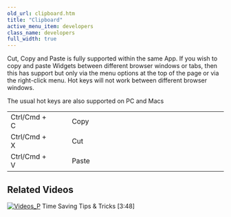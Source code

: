 ```yaml
---
old_url: clipboard.htm
title: "Clipboard"
active_menu_item: developers
class_name: developers
full_width: true
---
```



Cut, Copy and Paste is fully supported within the same App. If you wish to copy and paste Widgets between different browser windows or tabs, then this has support but only via the menu options at the top of the page or via the right-click menu. Hot keys will not work between different browser windows.

The usual hot keys are also supported on PC and Macs

<table>
<tr>
<td width="132">
Ctrl/Cmd + C

</td>
<td width="30">

</td>
<td width="718">
Copy

</td>
</tr>
<tr>
<td width="132">
Ctrl/Cmd + X

</td>
<td width="30">

</td>
<td width="718">
Cut

</td>
</tr>
<tr>
<td width="132">
Ctrl/Cmd + V

</td>
<td width="30">

</td>
<td width="718">
Paste

</td>
</tr>
</table>

## Related Videos

[![Videos\_P](/img/docs/videos_p.png)](http://www.youtube.com/v/UZr8PcKxE_c?autoplay=1&hd=1&fs=1&showsearch=0&rel=0&) Time Saving Tips & Tricks [3:48]

